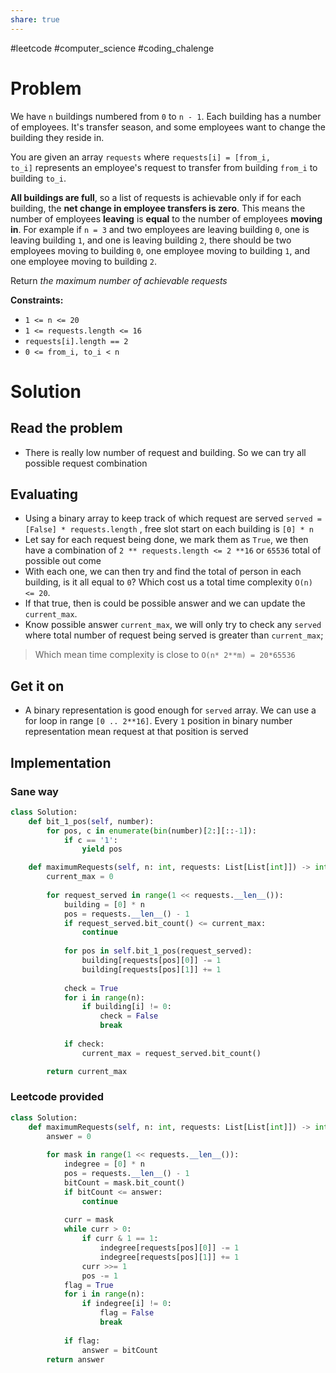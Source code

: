 ```yaml
---
share: true
---
```

#leetcode #computer_science #coding_chalenge

# Problem

We have `n` buildings numbered from `0` to `n - 1`. Each building has a number of employees. It's transfer season, and some employees want to change the building they reside in.

You are given an array `requests` where `requests[i] = [from_i, to_i]` represents an employee's request to transfer from building `from_i` to building `to_i`.

**All buildings are full**, so a list of requests is achievable only if for each building, the **net change in employee transfers is zero**. This means the number of employees **leaving** is **equal** to the number of employees **moving in**. For example if `n = 3` and two employees are leaving building `0`, one is leaving building `1`, and one is leaving building `2`, there should be two employees moving to building `0`, one employee moving to building `1`, and one employee moving to building `2`.

Return _the maximum number of achievable requests_

**Constraints:**

- `1 <= n <= 20`
- `1 <= requests.length <= 16`
- `requests[i].length == 2`
- `0 <= from_i, to_i < n`

# Solution
## Read the problem
- There is really low number of request and building. So we can try all possible request combination

## Evaluating
- Using a binary array to keep track of which request are served  `served = [False] * requests.length` , free slot start on each building is `[0] * n`
- Let say for each request being done, we mark them as `True`, we then have a combination of `2 ** requests.length <= 2 **16` or `65536`  total of possible out come
- With each one, we can then try and find the total of person in each building, is it all equal to `0`? Which cost us a total time complexity  `O(n) <= 20`.
- If that true, then is could be possible answer and we can update the `current_max`.
- Know possible answer `current_max`, we will only try to check any `served` where total number of request being served is greater than  `current_max`;

>Which mean time complexity is close to `O(n* 2**m) = 20*65536` 

## Get it on
- A binary representation is good enough for `served` array. We can use a for loop in range `[0 .. 2**16]`. Every `1`  position in binary number representation mean request at that position is served 

## Implementation
### Sane way
```python
class Solution:
    def bit_1_pos(self, number):
        for pos, c in enumerate(bin(number)[2:][::-1]):
            if c == '1':
                yield pos

    def maximumRequests(self, n: int, requests: List[List[int]]) -> int:
        current_max = 0
        
        for request_served in range(1 << requests.__len__()):
            building = [0] * n
            pos = requests.__len__() - 1
            if request_served.bit_count() <= current_max:
                continue
                
            for pos in self.bit_1_pos(request_served):
                building[requests[pos][0]] -= 1
                building[requests[pos][1]] += 1
				
            check = True
            for i in range(n):
                if building[i] != 0:
                    check = False
                    break
                    
            if check:
                current_max = request_served.bit_count()

        return current_max
```

### Leetcode provided 
```python
class Solution:
    def maximumRequests(self, n: int, requests: List[List[int]]) -> int:
        answer = 0
        
        for mask in range(1 << requests.__len__()):
            indegree = [0] * n
            pos = requests.__len__() - 1
            bitCount = mask.bit_count()
            if bitCount <= answer:
                continue
                
            curr = mask
            while curr > 0:
                if curr & 1 == 1:
                    indegree[requests[pos][0]] -= 1
                    indegree[requests[pos][1]] += 1
                curr >>= 1
                pos -= 1
            flag = True
            for i in range(n):
                if indegree[i] != 0:
                    flag = False
                    break
                
            if flag:
                answer = bitCount
        return answer
```